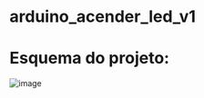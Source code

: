 # arduino_acender_led_v1
# Esquema do projeto:
![image](https://user-images.githubusercontent.com/126209536/236569934-a1ec19d5-77d8-45c9-9066-cfa660877397.png)
